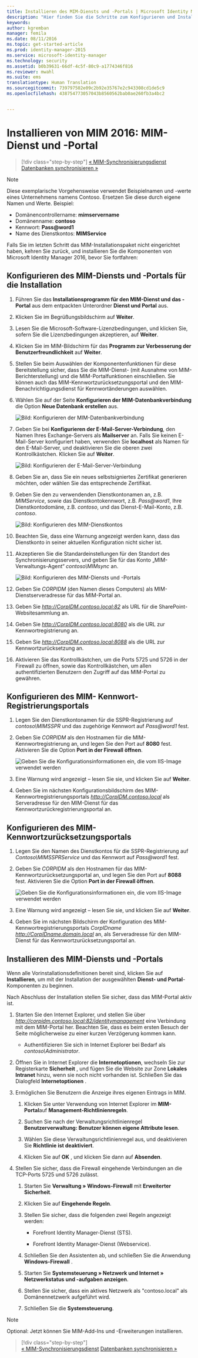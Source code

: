 ```yaml
---
title: Installieren des MIM-Diensts und -Portals | Microsoft Identity Manager
description: "Hier finden Sie die Schritte zum Konfigurieren und Installieren Erste Schritte zum Konfigurieren und Installieren des MIM-Diensts und -Portals für Microsoft Identity Manager 2016"
keywords: 
author: kgremban
manager: femila
ms.date: 08/11/2016
ms.topic: get-started-article
ms.prod: identity-manager-2015
ms.service: microsoft-identity-manager
ms.technology: security
ms.assetid: b0b39631-66df-4c5f-80c9-a1774346f816
ms.reviewer: mwahl
ms.suite: ems
translationtype: Human Translation
ms.sourcegitcommit: 739797502e09c2b92e35767e2c943308cd1de5c9
ms.openlocfilehash: 438754773057043b8560562bab0ae260fb3a4bc2


---
```


# Installieren von MIM 2016: MIM-Dienst und -Portal

>[!div class="step-by-step"]
[« MIM-Synchronisierungsdienst](install-mim-sync.md)
[Datenbanken synchronisieren »](install-mim-sync-ad-service.md)

> [!NOTE]
> Diese exemplarische Vorgehensweise verwendet Beispielnamen und -werte eines Unternehmens namens Contoso. Ersetzen Sie diese durch eigene Namen und Werte. Beispiel:
> - Domänencontrollername: **mimservername**
> - Domänenname: **contoso**
> - Kennwort: **Pass@word1**
> - Name des Dienstkontos: **MIMService**

Falls Sie im letzten Schritt das MIM-Installationspaket nicht eingerichtet haben, kehren Sie zurück, und installieren Sie die Komponenten von Microsoft Identity Manager 2016, bevor Sie fortfahren:


## Konfigurieren des MIM-Diensts und -Portals für die Installation

1. Führen Sie das **Installationsprogramm für den MIM-Dienst und das -Portal** aus dem entpackten Unterordner **Dienst und Portal** aus.

2. Klicken Sie im Begrüßungsbildschirm auf **Weiter**.

3. Lesen Sie die Microsoft-Software-Lizenzbedingungen, und klicken Sie, sofern Sie die Lizenzbedingungen akzeptieren, auf **Weiter**.

4. Klicken Sie im MIM-Bildschirm für das **Programm zur Verbesserung der Benutzerfreundlichkeit** auf **Weiter**.

5. Stellen Sie beim Auswählen der Komponentenfunktionen für diese Bereitstellung sicher, dass Sie die MIM-Dienst- (mit Ausnahme von MIM-Berichterstellung) und die MIM-Portalfunktionen einschließen. Sie können auch das MIM-Kennwortzurücksetzungsportal und den MIM-Benachrichtigungsdienst für Kennwortänderungen auswählen.

6. Wählen Sie auf der Seite **Konfigurieren der MIM-Datenbankverbindung** die Option **Neue Datenbank erstellen** aus.

    ![Bild: Konfigurieren der MIM-Datenbankverbindung](media/MIM-Install10.png)

7. Geben Sie bei **Konfigurieren der E-Mail-Server-Verbindung**, den Namen Ihres Exchange-Servers als **Mailserver** an. Falls Sie keinen E-Mail-Server konfiguriert haben, verwenden Sie **localhost** als Namen für den E-Mail-Server, und deaktivieren Sie die oberen zwei Kontrollkästchen. Klicken Sie auf **Weiter**.

    ![Bild: Konfigurieren der E-Mail-Server-Verbindung](media/MIM-Install11.png)

8. Geben Sie an, dass Sie ein neues selbstsigniertes Zertifikat generieren möchten, oder wählen Sie das entsprechende Zertifikat.

9. Geben Sie den zu verwendenden Dienstkontonamen an, z.B. *MIMService*, sowie das Dienstkontokennwort, z.B. *Pass@word1*, Ihre Dienstkontodomäne, z.B. *contoso*, und das Dienst-E-Mail-Konto, z.B. *contoso*.

    ![Bild: Konfigurieren des MIM-Dienstkontos](media/MIM-Install12.png)

10. Beachten Sie, dass eine Warnung angezeigt werden kann, dass das Dienstkonto in seiner aktuellen Konfiguration nicht sicher ist.

11. Akzeptieren Sie die Standardeinstellungen für den Standort des Synchronisierungsservers, und geben Sie für das Konto „MIM-Verwaltungs-Agent“ *contoso\MIMsync* an.

    ![Bild: Konfigurieren des MIM-Diensts und -Portals](media/MIM-Install13.png)

12. Geben Sie *CORPIDM* (den Namen dieses Computers) als MIM-Dienstserveradresse für das MIM-Portal an.

13. Geben Sie *http://CorpIDM.contoso.local:82* als URL für die SharePoint-Websitesammlung an.

14. Geben Sie *http://CorpIDM.contoso.local:8080* als die URL zur Kennwortregistrierung an.

15. Geben Sie *http://CorpIDM.contoso.local:8088* als die URL zur Kennwortzurücksetzung an.

16. Aktivieren Sie das Kontrollkästchen, um die Ports 5725 und 5726 in der Firewall zu öffnen, sowie das Kontrollkästchen, um allen authentifizierten Benutzern den Zugriff auf das MIM-Portal zu gewähren.

## Konfigurieren des MIM- Kennwort-Registrierungsportals

1.  Legen Sie den Dienstkontonamen für die SSPR-Registrierung auf *contoso\MIMSSPR* und das zugehörige Kennwort auf *Pass@word1* fest.

2.  Geben Sie *CORPIDM* als den Hostnamen für die MIM-Kennwortregistrierung an, und legen Sie den Port auf **8080** fest. Aktivieren Sie die Option **Port in der Firewall öffnen**.

    ![Geben Sie die Konfigurationsinformationen ein, die vom IIS-Image verwendet werden](media/MIM-Install14.png)

3.  Eine Warnung wird angezeigt – lesen Sie sie, und klicken Sie auf **Weiter**.

4. Geben Sie im nächsten Konfigurationsbildschirm des MIM-Kennwortregistrierungsportals *http://CorpIDM.contoso.local* als Serveradresse für den MIM-Dienst für das Kennwortzurückregistrierungsportal an.

## Konfigurieren des MIM-Kennwortzurücksetzungsportals

1.  Legen Sie den Namen des Dienstkontos für die SSPR-Registrierung auf *Contoso\MIMSSPRService* und das Kennwort auf *Pass@word1* fest.

2.  Geben Sie *CORPIDM* als den Hostnamen für das MIM-Kennwortzurücksetzungsportal an, und legen Sie den Port auf **8088** fest. Aktivieren Sie die Option **Port in der Firewall öffnen**.

    ![Geben Sie die Konfigurationsinformationen ein, die vom IIS-Image verwendet werden](media/MIM-Install15.png)

3.  Eine Warnung wird angezeigt – lesen Sie sie, und klicken Sie auf **Weiter**.

4. Geben Sie im nächsten Bildschirm der Konfiguration des MIM-Kennwortregistrierungsportals *CorpIDname http://CorpIDname.domain.local* an, als Serveradresse für den MIM-Dienst für das Kennwortzurücksetzungsportal an.

## Installieren des MIM-Diensts und -Portals

Wenn alle Vorinstallationsdefinitionen bereit sind, klicken Sie auf **Installieren**, um mit der Installation der ausgewählten **Dienst- und Portal**-Komponenten zu beginnen.

Nach Abschluss der Installation stellen Sie sicher, dass das MIM-Portal aktiv ist.

1. Starten Sie den Internet Explorer, und stellen Sie über *http://corpidm.contoso.local:82/identitymanagement* eine Verbindung mit dem MIM-Portal her. Beachten Sie, dass es beim ersten Besuch der Seite möglicherweise zu einer kurzen Verzögerung kommen kann.

    - Authentifizieren Sie sich in Internet Explorer bei Bedarf als *contoso\Administrator*.

2. Öffnen Sie in Internet Explorer die **Internetoptionen**, wechseln Sie zur Registerkarte **Sicherheit** , und fügen Sie die Website zur Zone **Lokales Intranet** hinzu, wenn sie noch nicht vorhanden ist.  Schließen Sie das Dialogfeld **Internetoptionen** .

3. Ermöglichen Sie Benutzern die Anzeige ihres eigenen Eintrags in MIM.

    1.  Klicken Sie unter Verwendung von Internet Explorer im **MIM-Portal**auf **Management-Richtlinienregeln**.

    2.  Suchen Sie nach der Verwaltungsrichtlinienregel **Benutzerverwaltung: Benutzer können eigene Attribute lesen**.

    3.  Wählen Sie diese Verwaltungsrichtlinienregel aus, und deaktivieren Sie **Richtlinie ist deaktiviert**.

    4.  Klicken Sie auf **OK** , und klicken Sie dann auf **Absenden**.

4.  Stellen Sie sicher, dass die Firewall eingehende Verbindungen an die TCP-Ports 5725 und 5726 zulässt.

    1.  Starten Sie **Verwaltung » Windows-Firewall** mit **Erweiterter Sicherheit**.

    2.  Klicken Sie auf **Eingehende Regeln**.

    3.  Stellen Sie sicher, dass die folgenden zwei Regeln angezeigt werden:

        -   Forefront Identity Manager-Dienst (STS).

        -   Forefront Identity Manager-Dienst (Webservice).

    4.  Schließen Sie den Assistenten ab, und schließen Sie die Anwendung **Windows-Firewall** .

    5.  Starten Sie **Systemsteuerung » Netzwerk und Internet » Netzwerkstatus und -aufgaben anzeigen**.

    6.  Stellen Sie sicher, dass ein aktives Netzwerk als "contoso.local" als Domänennetzwerk aufgeführt wird.

    7.  Schließen Sie die **Systemsteuerung**.

> [!NOTE]
> Optional: Jetzt können Sie MIM-Add-Ins und -Erweiterungen installieren.

>[!div class="step-by-step"]  
[« MIM-Synchronisierungsdienst](install-mim-sync.md)
[Datenbanken synchronisieren »](install-mim-sync-ad-service.md)



<!--HONumber=Aug16_HO2-->


